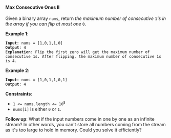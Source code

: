 #### Max Consecutive Ones II

Given a binary array `nums`, return _the maximum number of consecutive_ `1`_'s in the array if you can flip at most one_  `0`.

**Example 1**:
<pre><code><b>Input</b>: nums = [1,0,1,1,0]
<b>Output</b>: 4
<b>Explanation</b>: Flip the first zero will get the maximum number of consecutive 1s. After flipping, the maximum number of consecutive 1s is 4.
</code></pre>

**Example 2**:
<pre><code><b>Input</b>: nums = [1,0,1,1,0,1]
<b>Output</b>: 4
</code></pre>

**Constraints**:
* <code>1 <= nums.length <= 10<sup>5</sup></code>
* `nums[i]`  is either  `0`  or  `1`.

**Follow up**: What if the input numbers come in one by one as an infinite stream? In other words, you can't store all numbers coming from the stream as it's too large to hold in memory. Could you solve it efficiently?

